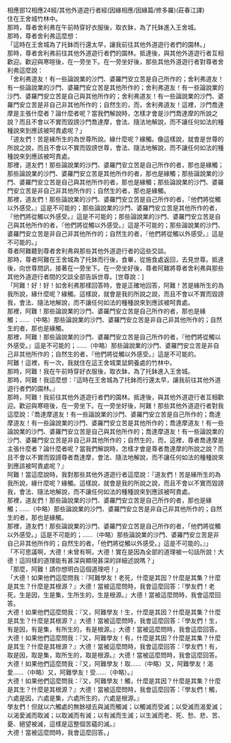 相應部12相應24經/其他外道遊行者經(因緣相應/因緣篇/修多羅)(莊春江譯)  
住在王舍城竹林中。  
那時，尊者舍利弗在午前時穿好衣服後，取衣鉢，為了托鉢進入王舍城。  
那時，尊者舍利弗這麼想：  
「這時在王舍城為了托鉢而行還太早，讓我前往其他外道遊行者們的園林。」  
那時，尊者舍利弗前往其他外道遊行者們的園林。抵達後，與其他外道遊行者互相歡迎。歡迎與寒暄後，在一旁坐下。在一旁坐好後，那些其他外道遊行者對尊者舍利弗這麼說：  
「舍利弗道友！有一些論說業的沙門、婆羅門安立苦是自己所作的；舍利弗道友！有一些論說業的沙門、婆羅門安立苦是其他所作的；舍利弗道友！有一些論說業的沙門、婆羅門安立苦是自己與其他所作的；舍利弗道友！有一些論說業的沙門、婆羅門安立苦是非自己非其他所作的；自然生的，而，舍利弗道友！這裡，沙門喬達摩是主張什麼者？論什麼者呢？當我們解說時，怎樣才會是沙門喬達摩的所說之說？而且不會以不實而毀謗沙門喬達摩，會法、隨法地解說，而不讓任何如法的種種說來到應該被呵責處呢？」  
「道友們！苦是緣所生的為世尊所說。緣什麼呢？緣觸。像這樣說，就會是世尊的所說之說，而且不會以不實而毀謗世尊，會法、隨法地解說，而不讓任何如法的種種說來到應該被呵責處。  
那裡，道友們！那些論說業的沙門、婆羅門安立苦是自己所作的者，那也是緣觸；那些論說業的沙門、婆羅門安立苦是其他所作的者，那也是緣觸；那些論說業的沙門、婆羅門安立苦是自己與其他所作的者，那也是緣觸；那些論說業的沙門、婆羅門安立苦是非自己非其他所作的；自然生的者，那也是緣觸。  
那裡，道友們！那些論說業的沙門、婆羅門安立苦是自己所作的者，『他們將從觸以外感受。』這是不可能的；那些論說業的沙門、婆羅門安立苦是其他所作的者，『他們將從觸以外感受。』這是不可能的；那些論說業的沙門、婆羅門安立苦是自己與其他所作的者，『他們將從觸以外感受。』這是不可能的；那些論說業的沙門、婆羅門安立苦是非自己非其他所作的；自然生的者，『他們將從觸以外感受。』這是不可能的。」  
尊者阿難聽到尊者舍利弗與那些其他外道遊行者的這些交談。  
那時，尊者阿難在王舍城為了托鉢而行後，食畢，從施食處返回，去見世尊。抵達後，向世尊問訊，接著在一旁坐下。在一旁坐好後，尊者阿難將尊者舍利弗與那些其他外道遊行者間的交談全部告訴世尊。[世尊說：]  
「阿難！好！好！如舍利弗那樣回答時，會是正確地回答，阿難！苦是緣所生的為我所說，緣什麼呢？緣觸。這樣說，就會是我的所說之說，而且不會以不實而毀謗我，會法、隨法地解說，而不讓任何如法的種種說來到應該被呵責處。  
那裡，阿難！那些論說業的沙門、婆羅門安立苦是自己所作的者，那也是緣觸；……（中略）那些論說業的沙門、婆羅門安立苦是非自己非其他所作的；自然生的者，那也是緣觸。  
那裡，阿難！那些論說業的沙門、婆羅門安立苦是自己所作的者，『他們將從觸以外感受。』這是不可能的；……（中略）那些論說業的沙門、婆羅門安立苦是非自己非其他所作的；自然生的者，『他們將從觸以外感受。』這是不可能的。  
阿難！這裡，有一次，我就住在這王舍城栗鼠飼養處的竹林中。  
那時，阿難！我在午前時穿好衣服後，取衣鉢，為了托鉢進入王舍城。  
那時，阿難！我這麼想：『這時在王舍城為了托鉢而行還太早，讓我前往其他外道遊行者們的園林。』  
那時，阿難！我前往其他外道遊行者們的園林。抵達後，與其他外道遊行者互相歡迎。歡迎與寒暄後，在一旁坐下。在一旁坐好後，阿難！那些其他外道遊行者對我這麼說：『喬達摩道友！有一些論說業的沙門、婆羅門安立苦是自己所作的；喬達摩道友！有一些論說業的沙門、婆羅門安立苦是其他所作的；喬達摩道友！有一些論說業的沙門、婆羅門安立苦是自己與其他所作的；喬達摩道友！有一些論說業的沙門、婆羅門安立苦是非自己非其他所作的；自然生的，而，這裡，尊者喬達摩是主張什麼者？論什麼者呢？當我們解說時，怎樣才會是尊者喬達摩的所說之說？而且不會以不實而毀謗尊者喬達摩，會法、隨法地解說，而不讓任何如法的種種說來到應該被呵責處呢？』  
阿難！當這麼說時，我對那些其他外道遊行者這麼說：『道友們！苦是緣所生的為我所說，緣什麼呢？緣觸。這樣說，就會是我的所說之說，而且不會以不實而毀謗我，會法、隨法地解說，而不讓任何如法的種種說來到應該被呵責處。  
那裡，道友們！那些論說業的沙門、婆羅門安立苦是自己所作的者，那也是緣觸；……（中略）那些論說業的沙門、婆羅門安立苦是非自己非其他所作的；自然生的者，那也是緣觸。  
那裡，道友們！那些論說業的沙門、婆羅門安立苦是自己所作的者，「他們將從觸以外感受。」這是不可能的；……（中略）那些論說業的沙門、婆羅門安立苦是非自己非其他所作的；自然生的者，「他們將從觸以外感受。」這是不可能的。』」  
「不可思議啊，大德！未曾有啊，大德！實在是因為全部的道理被一句話所說！大德！這同樣的道理能有甚深與顯現甚深的詳細述說嗎？」  
「那麼，阿難！請你想明白這個道理吧！」  
「大德！如果他們這麼問我：『阿難學友！老死，什麼是其因？什麼是其集？什麼是其生？什麼是其根源？』大德！當被這麼問時，我會這麼回答：『學友們！老死，生是因，生是集，生所生的，生是根源。』大德！當被這麼問時，我會這麼回答。  
大德！如果他們這麼問我：『又，阿難學友！生，什麼是其因？什麼是其集？什麼是其生？什麼是其根源？』大德！當被這麼問時，我會這麼回答：『學友們！生，有是因，有是集，有所生的，有是根源。』大德！當被這麼問時，我會這麼回答。  
大德！如果他們這麼問我：『又，阿難學友！有，什麼是其因？什麼是其集？什麼是其生？什麼是其根源？』大德！當被這麼問時，我會這麼回答：『學友們！有，取是因，取是集，取所生的，取是根源。』大德！當被這麼問時，我會這麼回答。  
大德！如果他們這麼問我：『又，阿難學友！取……（中略）又，阿難學友！渴愛……（中略）又，阿難學友！受……（中略）。』  
大德！如果他們這麼問我：『又，阿難學友！觸，什麼是其因？什麼是其集？什麼是其生？什麼是其根源？』大德！當被這麼問時，我會這麼回答：『學友們！觸，六處是因，六處是集，六處所生的，六處是根源。』  
學友們！但就以六觸處的無餘褪去與滅而觸滅；以觸滅而受滅；以受滅而渴愛滅；以渴愛滅而取滅；以取滅而有滅；以有滅而生滅；以生滅而老、死、愁、悲、苦、憂、絕望被滅，這樣是這整個苦蘊的滅。』  
大德！當被這麼問時，我會這麼回答。」  
  
  
